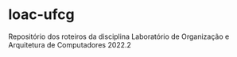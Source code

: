 # loac-ufcg
Repositório dos roteiros da disciplina Laboratório de Organização e Arquitetura de Computadores 2022.2
